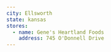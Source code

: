 ```yaml
---
city: Ellsworth
state: kansas
stores:
  - name: Gene's Heartland Foods
    address: 745 O'Donnell Drive
---
```

